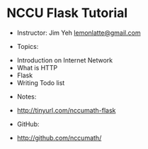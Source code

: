 # NCCU Flask Tutorial

- Instructor: Jim Yeh <lemonlatte@gmail.com>

- Topics:
 * Introduction on Internet Network
 * What is HTTP
 * Flask
 * Writing Todo list

- Notes:
 * http://tinyurl.com/nccumath-flask

- GitHub:
 * http://github.com/nccumath/

